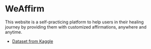 # WeAffirm
This website is a self-practicing platform to help users in their healing journey by providing them with customized affirmations, anywhere and anytime.

- [Dataset from Kaggle](https://www.kaggle.com/datasets/pratiksharm/positive-affirmations-with-tags)
  


